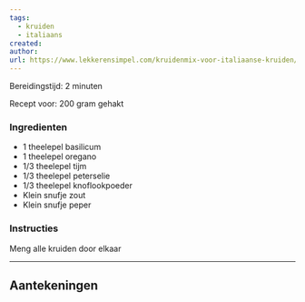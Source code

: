 ```yaml
---
tags:
  - kruiden
  - italiaans
created: 
author: 
url: https://www.lekkerensimpel.com/kruidenmix-voor-italiaanse-kruiden/
---
```

Bereidingstijd: 2 minuten

Recept voor: 200 gram gehakt

### Ingredienten

- 1 theelepel basilicum
- 1 theelepel oregano
- 1/3 theelepel tijm
- 1/3 theelepel peterselie
- 1/3 theelepel knoflookpoeder
- Klein snufje zout
- Klein snufje peper
### Instructies

Meng alle kruiden door elkaar

-----

## Aantekeningen
